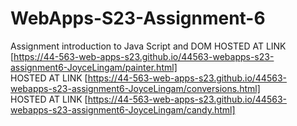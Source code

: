 
# WebApps-S23-Assignment-6
Assignment introduction to Java Script and DOM
HOSTED AT LINK [https://44-563-web-apps-s23.github.io/44563-webapps-s23-assignment6-JoyceLingam/painter.html]<br>
HOSTED AT LINK [https://44-563-web-apps-s23.github.io/44563-webapps-s23-assignment6-JoyceLingam/conversions.html]<br>
HOSTED AT LINK [https://44-563-web-apps-s23.github.io/44563-webapps-s23-assignment6-JoyceLingam/candy.html]<br>